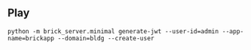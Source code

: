 

## Play

`python -m brick_server.minimal generate-jwt --user-id=admin --app-name=brickapp --domain=bldg --create-user`
